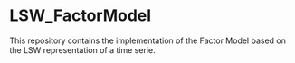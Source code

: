 # LSW_FactorModel
This repository contains the implementation of the Factor Model based on the LSW representation of a time serie.
